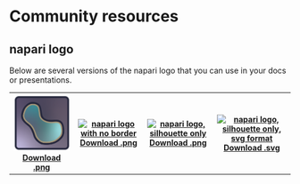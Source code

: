 # Community resources

## napari logo

Below are several versions of the napari logo that you can use in your docs or presentations.

<table>
    <tr>
        <th class="text-center">
            <a href="https://raw.githubusercontent.com/napari/docs/refs/heads/main/docs/_static/images/logo.png">
            <img src="../_static/images/logo.png" alt="napari logo" width="150"/>
            Download .png
            </a>
        </th>
        <th class="text-center">
            <a href="https://raw.githubusercontent.com/napari/docs/refs/heads/main/docs/_static/favicon/logo-noborder-180.png">
            <img src="../_static/favicon/logo-noborder-180.png" alt="napari logo with no border" width="150"/>
            Download .png
            </a>
        </th>
        <th class="text-center">
            <a href="https://raw.githubusercontent.com/napari/docs/refs/heads/main/docs/_static/favicon/logo-silhouette-192.png">
            <img src="../_static/favicon/logo-silhouette-192.png" alt="napari logo, silhouette only" width="150"/>
            Download .png
            </a>
        </th>
        <th class="text-center">
            <a href="https://raw.githubusercontent.com/napari/docs/refs/heads/main/docs/_static/favicon/logo-silhouette-dark-light.svg">
            <img src="../_static/favicon/logo-silhouette-dark-light.svg" alt="napari logo, silhouette only, svg format" width="150"/>
            Download .svg
            </a>
        </th>
    </tr>
</table>
